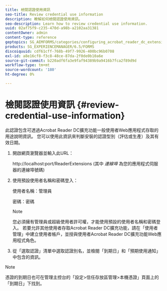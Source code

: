 ```yaml
---
title: 檢閱認證使用資訊
seo-title: Review credential use information
description: 瞭解如何檢閱認證使用資訊。
seo-description: Learn how to review credential use information.
uuid: 02af75f9-c235-470d-a98b-a2102aa31381
contentOwner: admin
content-type: reference
geptopics: SG_AEMFORMS/categories/configuring_acrobat_reader_dc_extensions
products: SG_EXPERIENCEMANAGER/6.5/FORMS
discoiquuid: cdf61cff-768b-49f7-9926-400bc96b0708
exl-id: a8e16cf8-f3c8-48ce-87da-2f0de0b10a6e
source-git-commit: b220adf6fa3e9faf94389b9a9416b7fca2f89d9d
workflow-type: tm+mt
source-wordcount: '180'
ht-degree: 0%

---
```


# 檢閱認證使用資訊 {#review-credential-use-information}

此認證包含可透過Acrobat Reader DC擴充功能一般使用者Web應用程式存取的用途說明資訊。 您可以使用此資訊來判斷安裝的認證型別（評估或生產）及其有效日期。

1. 開啟網頁瀏覽器並輸入此URL：

   http://localhost:port/ReaderExtensions (其中 *連線埠* 為您的應用程式伺服器的連線埠號碼)

1. 使用預設使用者名稱和密碼登入：

   使用者名稱：管理員

   密碼：密碼

   >[!NOTE]
   >
   >您必須擁有管理員或超級使用者許可權，才能使用預設的使用者名稱和密碼登入。 若要允許其他使用者存取Acrobat Reader DC擴充功能，請在「使用者管理」中建立使用者帳戶，並授與使用者Acrobat Reader DC擴充功能Web應用程式角色。

1. 從「選取認證」清單中選取認證別名，並檢閱「到期日」和「預期使用通知」中包含的資訊。

>[!NOTE]
>
>憑證的到期日也可在管理主控台的「設定>信任存放區管理>本機憑證」頁面上的「到期日」下找到。
